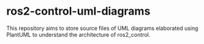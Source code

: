 # ros2-control-uml-diagrams
This repository aims to store source files of UML diagrams elaborated using PlantUML to understand the architecture of ros2_control.
